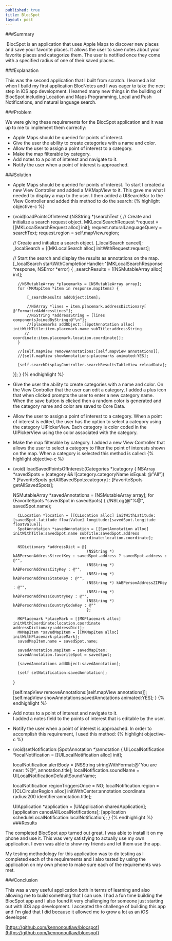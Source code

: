 ```yaml
---
published: true
title: BlocSpot
layout: post
---
```

###Summary

 BlocSpot is an application that uses Apple Maps to discover new places and save your favorite places. It allows the user to save notes about your favorite places and categorize them. The user is notified once they come with a specified radius of one of their saved places.

###Explanation

This was the second application that I built from scratch. I learned a lot when I build my first application BlocNotes and I was eager to take the next step in iOS app development. I learned many new things in the building of BlocSpot including Location and Maps Programming, Local and Push Notifications, and natural language search.

###Problem

We were giving these requirements for the BlocSpot application and it was up to me to implement them correctly:

+ Apple Maps should be queried for points of interest.
+ Give the user the ability to create categories with a name and color.
+ Allow the user to assign a point of interest to a category.
+ Make the map filterable by category.
+ Add notes to a point of interest and navigate to it.
+ Notify the user when a point of interest is approached.

###Solution

+ Apple Maps should be queried for points of interest.
To start I created a new View Controller and added a MKMapView to it. This gave me what I needed to display a map to the user. I then added a UISearchBar to the View Controller and added this method to do the search:
{% highlight objective-c %}
- (void)loadPointsOfInterest:(NSString *)searchText
{
    // Create and initialize a search request object.
    MKLocalSearchRequest *request = [[MKLocalSearchRequest alloc] init];
    request.naturalLanguageQuery = searchText;
    request.region = self.mapView.region;
    
    // Create and initialize a search object.
    [_localSearch cancel];
    _localSearch = [[MKLocalSearch alloc] initWithRequest:request];
    
    // Start the search and display the results as annotations on the map.
    [_localSearch startWithCompletionHandler:^(MKLocalSearchResponse *response, NSError *error)
    {
        _searchResults = [[NSMutableArray alloc] init];
        
        //NSMutableArray *placemarks = [NSMutableArray array];
        for (MKMapItem *item in response.mapItems) {
            
            [_searchResults addObject:item];
            
            //NSArray *lines = item.placemark.addressDictionary[ @"FormattedAddressLines"];
            //NSString *addressString = [lines componentsJoinedByString:@"\n"];
            //[placemarks addObject:[[SpotAnnotation alloc] initWithTitle:item.placemark.name subTitle:addressString
           //                                                  coordinate:item.placemark.location.coordinate]];
        }
        
        //[self.mapView removeAnnotations:[self.mapView annotations]];
        //[self.mapView showAnnotations:placemarks animated:YES];
        
        [self.searchDisplayController.searchResultsTableView reloadData];
    }];
}
{% endhighlight %}
+ Give the user the ability to create categories with a name and color.
On the View Controller that the user can edit a category, I added a plus icon that when clicked prompts the user to enter a new category name. When the save button is clicked then a random color is generated and the category name and color are saved to Core Data.

+ Allow the user to assign a point of interest to a category.
When a point of interest is edited, the user has the option to select a category using the category UIPickerView. Each category is color coded in the UIPickerView using the color associated with the category.

+ Make the map filterable by category.
I added a new View Controller that allows the user to select a category to filter the point of interests shown on the map. When a category is selected this method is called:
{% highlight objective-c %}
- (void) loadSavedPointsOfInterest:(Categories *)category {
    NSArray *savedSpots = (category && ![category.categoryName  isEqual: @"All"]) ? [FavoriteSpots getAllSavedSpots:category] : [FavoriteSpots getAllSavedSpots];
    
    NSMutableArray *savedAnnotations = [NSMutableArray array];
    for (FavoriteSpots *savedSpot in savedSpots) {
        //NSLog(@"%@", savedSpot.name);
        
        CLLocation *location = [[CLLocation alloc] initWithLatitude:[savedSpot.latitude floatValue] longitude:[savedSpot.longitude floatValue]];
        SpotAnnotation *savedAnnotation = [[SpotAnnotation alloc] initWithTitle:savedSpot.name subTitle:savedSpot.address
                                   coordinate:location.coordinate];
        
        NSDictionary *addressDict = @{
                                      (NSString *) kABPersonAddressStreetKey : savedSpot.address ? savedSpot.address : @"",
                                      (NSString *) kABPersonAddressCityKey : @"",
                                      (NSString *) kABPersonAddressStateKey : @"",
                                      (NSString *) kABPersonAddressZIPKey : @"",
                                      (NSString *) kABPersonAddressCountryKey : @"",
                                      (NSString *) kABPersonAddressCountryCodeKey : @""
                                      };
        
        MKPlacemark *placeMark = [[MKPlacemark alloc] initWithCoordinate:location.coordinate addressDictionary:addressDict];
        MKMapItem *savedMapItem = [[MKMapItem alloc] initWithPlacemark:placeMark];
        savedMapItem.name = savedSpot.name;

        savedAnnotation.mapItem = savedMapItem;
        savedAnnotation.favoriteSpot = savedSpot;
        
        [savedAnnotations addObject:savedAnnotation];
        
        [self setNotification:savedAnnotation];
    }
    
    [self.mapView removeAnnotations:[self.mapView annotations]];
    [self.mapView showAnnotations:savedAnnotations animated:YES];
}
{% endhighlight %}
+ Add notes to a point of interest and navigate to it.    
I added a notes field to the points of interest that is editable by the user.

+ Notify the user when a point of interest is approached.
In order to accomplish this requirement, I used this method:
{% highlight objective-c %}
- (void)setNotification:(SpotAnnotation *)annotation {
    UILocalNotification *localNotification = [[UILocalNotification alloc] init];
    
    localNotification.alertBody = [NSString stringWithFormat:@"You are near: %@", annotation.title];
    localNotification.soundName = UILocalNotificationDefaultSoundName;
    
    localNotification.regionTriggersOnce = NO;
    localNotification.region = [[CLCircularRegion alloc] initWithCenter:annotation.coordinate radius:200 identifier:annotation.title];
    
    UIApplication *application = [UIApplication sharedApplication];
    [application cancelAllLocalNotifications];
    [application scheduleLocalNotification:localNotification];
}
{% endhighlight %}
###Results

The completed BlocSpot app turned out great. I was able to install it on my phone and use it. This was very satisfying to actually use my own application. I even was able to show my friends and let them use the app.

My testing methodology for this application was to do testing as I completed each of the requirements and I also tested by using the application on my own phone to make sure each of the requirements was met.

###Conclusion

This was a very useful application both in terms of learning and also allowing me to build something that I can use. I had a fun time building the BlocSpot app and I also found it very challenging for someone just starting out with iOS app development. I accepted the challenge of building this app and I’m glad that I did because it allowed me to grow a lot as an iOS developer. 

[https://github.com/kennonoutlaw/blocspot](https://github.com/kennonoutlaw/blocspot)
